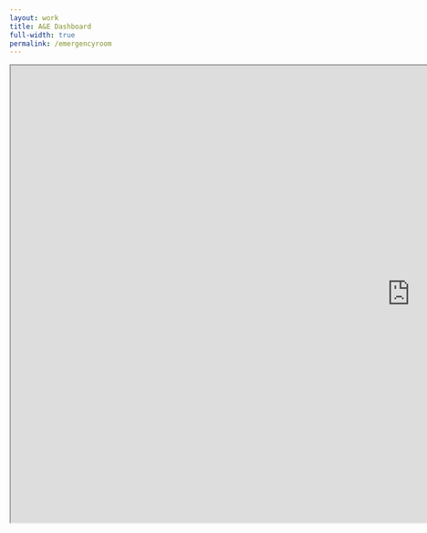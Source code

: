 ```yaml
---
layout: work
title: A&E Dashboard
full-width: true
permalink: /emergencyroom
---
```


<p> <iframe src="https://public.tableau.com/views/AccidentandEmergency6/Dashboard2new?:showVizHome=no&embed=true" width="1400" height="800"></iframe> </p>